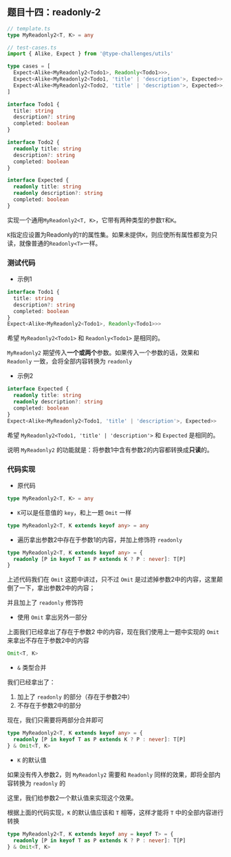 ## 题目十四：readonly-2

```ts
// template.ts
type MyReadonly2<T, K> = any
```

```ts
// test-cases.ts
import { Alike, Expect } from '@type-challenges/utils'

type cases = [
  Expect<Alike<MyReadonly2<Todo1>, Readonly<Todo1>>>,
  Expect<Alike<MyReadonly2<Todo1, 'title' | 'description'>, Expected>>,
  Expect<Alike<MyReadonly2<Todo2, 'title' | 'description'>, Expected>>,
]

interface Todo1 {
  title: string
  description?: string
  completed: boolean
}

interface Todo2 {
  readonly title: string
  description?: string
  completed: boolean
}

interface Expected {
  readonly title: string
  readonly description?: string
  completed: boolean
}
```



实现一个通用`MyReadonly2<T, K>`，它带有两种类型的参数`T`和`K`。

`K`指定应设置为Readonly的`T`的属性集。如果未提供`K`，则应使所有属性都变为只读，就像普通的`Readonly<T>`一样。



### 测试代码

- 示例1

```ts
interface Todo1 {
  title: string
  description?: string
  completed: boolean
}
Expect<Alike<MyReadonly2<Todo1>, Readonly<Todo1>>>
```

希望 `MyReadonly2<Todo1>` 和 `Readonly<Todo1>` 是相同的。

`MyReadonly2` 期望传入**一个或两个**参数。如果传入一个参数的话，效果和 `Readonly` 一致，会将全部内容转换为 `readonly`

- 示例2

```ts
interface Expected {
  readonly title: string
  readonly description?: string
  completed: boolean
}
Expect<Alike<MyReadonly2<Todo1, 'title' | 'description'>, Expected>>
```

希望 `MyReadonly2<Todo1, 'title' | 'description'>` 和 `Expected` 是相同的。

说明 `MyReadonly2` 的功能就是：将参数1中含有参数2的内容都转换成**只读**的。



### 代码实现

- 原代码

```ts
type MyReadonly2<T, K> = any
```

- `K`可以是任意值的 `key`，和上一题 `Omit` 一样

```ts
type MyReadonly2<T, K extends keyof any> = any
```

- 遍历拿出参数2中存在于参数1的内容，并加上修饰符 `readonly`

```ts
type MyReadonly2<T, K extends keyof any> = {
  readonly [P in keyof T as P extends K ? P : never]: T[P]
}
```

上述代码我们在 `Omit` 这题中讲过，只不过 `Omit` 是过滤掉参数2中的内容，这里颠倒了一下，拿出参数2中的内容；

并且加上了 `readonly` 修饰符

- 使用 `Omit` 拿出另外一部分

上面我们已经拿出了存在于参数2 中的内容，现在我们使用上一题中实现的 `Omit` 来拿出不存在于参数2中的内容

```ts
Omit<T, K>
```

-  `&` 类型合并

我们已经拿出了：

1. 加上了 `readonly` 的部分（存在于参数2中）
2. 不存在于参数2中的部分

现在，我们只需要将两部分合并即可

```ts
type MyReadonly2<T, K extends keyof any> = {
  readonly [P in keyof T as P extends K ? P : never]: T[P]
} & Omit<T, K>
```

- `K` 的默认值

如果没有传入参数2，则 `MyReadonly2` 需要和 `Readonly` 同样的效果，即将全部内容转换为 `readonly` 的

这里，我们给参数2一个默认值来实现这个效果。

根据上面的代码实现，`K` 的默认值应该和 `T` 相等，这样才能将 `T` 中的全部内容进行转换

```ts
type MyReadonly2<T, K extends keyof any = keyof T> = {
  readonly [P in keyof T as P extends K ? P : never]: T[P]
} & Omit<T, K>
```








